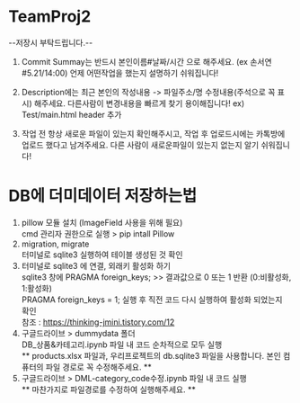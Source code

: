 # TeamProj2

--저장시 부탁드립니다.--

1. Commit Summay는 반드시 본인이름#날짜/시간 으로 해주세요. (ex 손서연#5.21/14:00) 언제 어떤작업을 했는지 설명하기 쉬워집니다!

2. Description에는 최근 본인의 작성내용 -> 파일주소/명 수정내용(주석으로 꼭 표시) 해주세요. 다른사람이 변경내용을 빠르게 찾기 용이해집니다! ex) Test/main.html header 추가

3. 작업 전 항상 새로운 파일이 있는지 확인해주시고, 작업 후 업로드시에는 카톡방에 업로드 했다고 남겨주세요. 다른 사람이 새로운파일이 있는지 없는지 알기 쉬워집니다!

# DB에 더미데이터 저장하는법

1. pillow 모듈 설치 (ImageField 사용을 위해 필요)  
   cmd 관리자 권한으로 실행 > pip intall Pillow  
2. migration, migrate  
   터미널로 sqlite3 실행하여 테이블 생성된 것 확인  
3. 터미널로 sqlite3 에 연결, 외래키 활성화 하기  
   sqlite3 창에 PRAGMA foreign_keys; >> 결과값으로 0 또는 1 반환 (0:비활성화, 1:활성화)  
   PRAGMA foreign_keys = 1; 실행 후 직전 코드 다시 실행하여 활성화 되었는지 확인    
   참조 : https://thinking-jmini.tistory.com/12
5. 구글드라이브 > dummydata 폴더  
   DB_상품&카테고리.ipynb 파일 내 코드 순차적으로 모두 실행  
   ** products.xlsx 파일과, 우리프로젝트의 db.sqlite3 파일을 사용합니다. 본인 컴퓨터의 파일 경로로 꼭 수정해주세요. **  
6. 구글드라이브 > DML-category_code수정.ipynb 파일 내 코드 실행  
   ** 마찬가지로 파일경로를 수정하여 실행해주세요. **  
   
